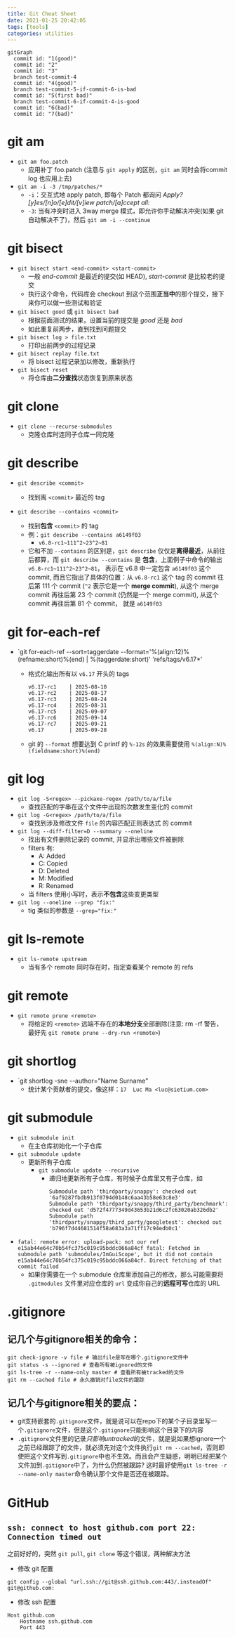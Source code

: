 ```yaml
---
title: Git Cheat Sheet
date: 2021-01-25 20:42:05
tags: [tools]
categories: utilities
---
```


```mermaid
gitGraph
  commit id: "1(good)"
  commit id: "2"
  commit id: "3"
  branch test-commit-4
  commit id: "4(good)"
  branch test-commit-5-if-commit-6-is-bad
  commit id: "5(first bad)"
  branch test-commit-6-if-commit-4-is-good
  commit id: "6(bad)"
  commit id: "7(bad)"
```

<!--more-->

# git am
- `git am foo.patch`
  - 应用补丁 foo.patch (注意与 `git apply` 的区别，`git am` 同时会将commit log 也应用上去)
- `git am -i -3 /tmp/patches/*`
  - `-i`：交互式地 apply patch, 即每个 Patch 都询问 *Apply? [y]es/[n]o/[e]dit/[v]iew patch/[a]ccept all:*
  - `-3`: 当有冲突时进入 3way merge 模式，即允许你手动解决冲突(如果 git 自动解决不了)，然后 `git am -i --continue`

# git bisect
- `git bisect start <end-commit> <start-commit>`
  - 一般 *end-commit* 是最近的提交(如 HEAD), *start-commit* 是比较老的提交
  - 执行这个命令，代码库会 checkout 到这个范围**正当中**的那个提交，接下来你可以做一些测试和验证
- `git bisect good` 或 `git bisect bad`
  - 根据前面测试的结果，设置当前的提交是 *good* 还是 *bad*
  - 如此重复前两步，直到找到问题提交
- `git bisect log > file.txt`
  - 打印出前两步的过程记录
- `git bisect replay file.txt`
  - 将 bisect 过程记录加以修改，重新执行
- `git bisect reset`
  - 将仓库由**二分查找**状态恢复到原来状态

# git clone
- `git clone --recurse-submodules`
  - 克隆仓库时连同子仓库一同克隆

# git describe
- `git describe <commit>`
  - 找到离 `<commit>` 最近的 tag

- `git describe --contains <commit>`
  - 找到**包含** `<commit>` 的 tag
  - 例：`git describe --contains a6149f03`
    - `v6.8-rc1~111^2~23^2~81`
  - 它和不加 `--contains` 的区别是，`git describe` 仅仅是**离得最近**，从前往后都算，而 `git describe --contains` 是 **包含**，上面例子中命令的输出 `v6.8-rc1~111^2~23^2~81`， 表示在 v6.8 中一定包含 `a6149f03` 这个 commit, 而且它指出了具体的位置：从 `v6.8-rc1` 这个 tag 的 commit 往后第 111 个 commit (`^2` 表示它是一个 **merge commit**), 从这个 merge commit 再往后第 23 个 commit (仍然是一个 merge commit), 从这个 commit 再往后第 81 个 commit， 就是 `a6149f03`

# git for-each-ref

- `git for-each-ref --sort=taggerdate --format='%(align:12)%(refname:short)%(end) | %(taggerdate:short)' 'refs/tags/v6.17*'
  - 格式化输出所有以 `v6.17` 开头的 tags

    ```
    v6.17-rc1    | 2025-08-10
    v6.17-rc2    | 2025-08-17
    v6.17-rc3    | 2025-08-24
    v6.17-rc4    | 2025-08-31
    v6.17-rc5    | 2025-09-07
    v6.17-rc6    | 2025-09-14
    v6.17-rc7    | 2025-09-21
    v6.17        | 2025-09-28
    ```
  - git 的 `--format` 想要达到 C printf 的 `%-12s` 的效果需要使用 `%(align:N)%(fieldname:short)%(end)`

# git log
- `git log -S<regex> --pickaxe-regex /path/to/a/file`
  - 查找匹配的字串在这个文件中出现的次数发生变化的 commit
- `git log -G<regex> /path/to/a/file`
  - 查找到涉及修改文件 `file` 的内容匹配正则表达式 <regex> 的 commit
- `git log --diff-filter=D --summary --oneline`
  - 找出有文件删除记录的 commit, 并显示出哪些文件被删除
  - filters 有:
      - A: Added
      - C: Copied
      - D: Deleted
      - M: Modified
      - R: Renamed
  - 当 filters 使用小写时，表示**不包含**这些变更类型
- `git log --oneline --grep "fix:"`
  - tig 类似的参数是 `--grep="fix:"`
      
# git ls-remote

- `git ls-remote upstream`
  - 当有多个 remote 同时存在时，指定查看某个 remote 的 refs

# git remote
- `git remote prune <remote>`
  - 将给定的 `<remote>` 远端不存在的**本地分支**全部删除(注意: rm -rf 警告，最好先 `git remote prune --dry-run <remote>`)

# git shortlog
- `git shortlog -sne --author="Name Surname"
  - 统计某个贡献者的提交，像这样：`17  Luc Ma <luc@sietium.com>`

# git submodule
- `git submodule init`
  - 在主仓库初始化一个子仓库
- `git submodule update`
  - 更新所有子仓库
    - `git submodule update --recursive`
      - 递归地更新所有子仓库，有时候子仓库里又有子仓库，如
        ```
        Submodule path 'thirdparty/snappy': checked out '6af9287fbdb913f0794d0148c6aa43b58e63c8e3'
        Submodule path 'thirdparty/snappy/third_party/benchmark': checked out 'd572f4777349d43653b21d6c2fc63020ab326db2'
        Submodule path 'thirdparty/snappy/third_party/googletest': checked out 'b796f7d44681514f58a683a3a71ff17c94edb0c1'
        ```
- `fatal: remote error: upload-pack: not our ref e15ab44e64c70b54fc375c019c95bddc066a84cf
fatal: Fetched in submodule path 'submodules/ImGuiScope', but it did not contain e15ab44e64c70b54fc375c019c95bddc066a84cf. Direct fetching of that commit failed`
  - 如果你需要在一个 submodule 仓库里添加自己的修改，那么可能需要将 `.gitmodules` 文件里对应仓库的 `url` 变成你自己的**远程可写**仓库的 URL

# .gitignore

## 记几个与gitignore相关的命令：

```
git check-ignore -v file # 输出file是写在哪个.gitignore文件中
git status -s --ignored # 查看所有被ignored的文件
git ls-tree -r --name-only master # 查看所有被tracked的文件
git rm --cached file # 永久撤销对file文件的跟踪
```

## 记几个与gitignore相关的要点：

- git支持嵌套的`.gitignore`文件，就是说可以在repo下的某个子目录里写一个`.gitignore`文件，但是这个`.gitignore`只能影响这个目录下的内容
- `.gitignore`文件里的记录*只影响untracked*的文件，就是说如果想ignore一个之前已经跟踪了的文件，就必须先对这个文件执行`git rm --cached`，否则即使把这个文件写到`.gitignore`中也不生效。而且会产生疑惑，明明已经把某个文件加到`.gitignore`中了，为什么仍然被跟踪? 这时最好使用`git ls-tree -r --name-only master`命令确认那个文件是否还在被跟踪。

# GitHub

## `ssh: connect to host github.com port 22: Connection timed out`

之前好好的，突然 `git pull`, `git clone` 等这个错误，两种解决方法

- 修改 git 配置

```shell
git config --global "url.ssh://git@ssh.github.com:443/.insteadOf" git@github.com:
```

- 修改 ssh 配置

``` vim ~/.ssh/config
Host github.com
    Hostname ssh.github.com
    Port 443
```
